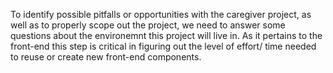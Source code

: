 To identify possible pitfalls or opportunities with the caregiver project, as well as to properly scope out the project, we
need to answer some questions about the environemnt this project will live in. As it pertains to the front-end this step
is critical in figuring out the level of effort/ time needed to reuse or create new front-end components.
